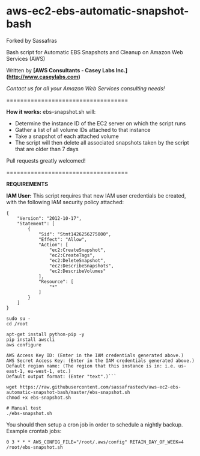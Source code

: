 aws-ec2-ebs-automatic-snapshot-bash
===================================

Forked by Sassafras

Bash script for Automatic EBS Snapshots and Cleanup on Amazon Web Services (AWS)

Written by  **[AWS Consultants - Casey Labs Inc.] (http://www.caseylabs.com)**

*Contact us for all your Amazon Web Services consulting needs!*

===================================

**How it works:**
ebs-snapshot.sh will:
- Determine the instance ID of the EC2 server on which the script runs
- Gather a list of all volume IDs attached to that instance
- Take a snapshot of each attached volume
- The script will then delete all associated snapshots taken by the script that are older than 7 days

Pull requests greatly welcomed!

===================================

**REQUIREMENTS**

**IAM User:** This script requires that new IAM user credentials be created, with the following IAM security policy attached:

```
{
    "Version": "2012-10-17",
    "Statement": [
        {
            "Sid": "Stmt1426256275000",
            "Effect": "Allow",
            "Action": [
                "ec2:CreateSnapshot",
                "ec2:CreateTags",
                "ec2:DeleteSnapshot",
                "ec2:DescribeSnapshots",
                "ec2:DescribeVolumes"
            ],
            "Resource": [
                "*"
            ]
        }
    ]
}
```


```
sudo su -
cd /root

apt-get install python-pip -y
pip install awscli
aws configure

AWS Access Key ID: (Enter in the IAM credentials generated above.)
AWS Secret Access Key: (Enter in the IAM credentials generated above.)
Default region name: (The region that this instance is in: i.e. us-east-1, eu-west-1, etc.)
Default output format: (Enter "text".)```

wget https://raw.githubusercontent.com/sassafrastech/aws-ec2-ebs-automatic-snapshot-bash/master/ebs-snapshot.sh
chmod +x ebs-snapshot.sh

# Manual test
./ebs-snapshot.sh
```

You should then setup a cron job in order to schedule a nightly backup. Example crontab jobs:
```
0 3 * * * AWS_CONFIG_FILE="/root/.aws/config" RETAIN_DAY_OF_WEEK=4 /root/ebs-snapshot.sh
```
